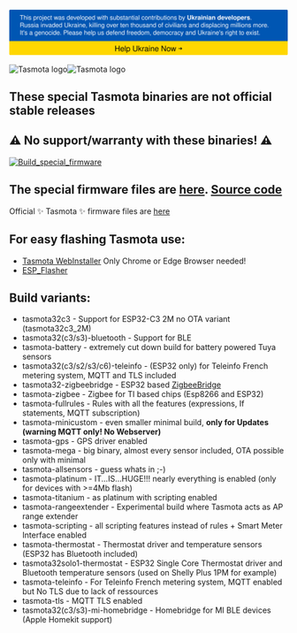 [![Build_special_firmware](https://raw.githubusercontent.com/vshymanskyy/StandWithUkraine/main/banner-direct.svg)](https://github.com/vshymanskyy/StandWithUkraine/blob/main/docs/README.md)

![Tasmota logo](https://github.com/arendst/Tasmota/blob/development/tools/logo/TASMOTA_FullLogo_Vector.svg#gh-light-mode-only)![Tasmota logo](https://github.com/arendst/Tasmota/blob/development/tools/logo/TASMOTA_FullLogo_Vector_White.svg#gh-dark-mode-only)


## These special Tasmota binaries are not official stable releases

## :warning: No support/warranty with these binaries! :warning:

[![Build_special_firmware](https://github.com/Jason2866/Tasmota-build/actions/workflows/Build_special_firmware.yml/badge.svg)](https://github.com/Jason2866/Tasmota-build/actions/workflows/Build_special_firmware.yml)

## The special firmware files are [here](https://github.com/Jason2866/Tasmota-specials/tree/firmware/firmware). [Source code](https://github.com/Jason2866/Tasmota-build)<br>
Official ✨ Tasmota ✨ firmware files are [here](https://github.com/arendst/Tasmota-firmware)

## For easy flashing Tasmota use:
- [Tasmota WebInstaller](https://tasmota.github.io/install/) Only Chrome or Edge Browser needed!
- [ESP_Flasher](https://github.com/Jason2866/ESP_Flasher/releases)

## Build variants:
 - tasmota32c3 - Support for ESP32-C3 2M no OTA variant (tasmota32c3_2M)
 - tasmota32(c3/s3)-bluetooth - Support for BLE
 - tasmota-battery - extremely cut down build for battery powered Tuya sensors
 - tasmota32(c3/s2/s3/c6)-teleinfo - (ESP32 only) for Teleinfo French metering system, MQTT and TLS included 
 - tasmota32-zigbeebridge - ESP32 based [ZigbeeBridge](https://templates.blakadder.com/ewelink_ZB-GW03.html)
 - tasmota-zigbee - Zigbee for TI based chips (Esp8266 and ESP32)
 - tasmota-fullrules - Rules with all the features (expressions, If statements, MQTT subscription)
 - tasmota-minicustom - even smaller minimal build, **only for Updates (warning MQTT only! No Webserver)**
 - tasmota-gps - GPS driver enabled
 - tasmota-mega - big binary, almost every sensor included, OTA possible only with minimal
 - tasmota-allsensors - guess whats in ;-)
 - tasmota-platinum - IT...IS...HUGE!!! nearly everything is enabled (only for devices with >=4Mb flash)
 - tasmota-titanium - as platinum with scripting enabled
 - tasmota-rangeextender - Experimental build where Tasmota acts as AP range extender
 - tasmota-scripting - all scripting features instead of rules + Smart Meter Interface enabled
 - tasmota-thermostat - Thermostat driver and temperature sensors (ESP32 has Bluetooth included)
 - tasmota32solo1-thermostat - ESP32 Single Core Thermostat driver and Bluetooth temperature sensors (used on Shelly Plus 1PM for example)
 - tasmota-teleinfo - For Teleinfo French metering system, MQTT enabled but No TLS due to lack of ressources
 - tasmota-tls - MQTT TLS enabled
 - tasmota32(c3/s3)-mi-homebridge - Homebridge for MI BLE devices (Apple Homekit support)
